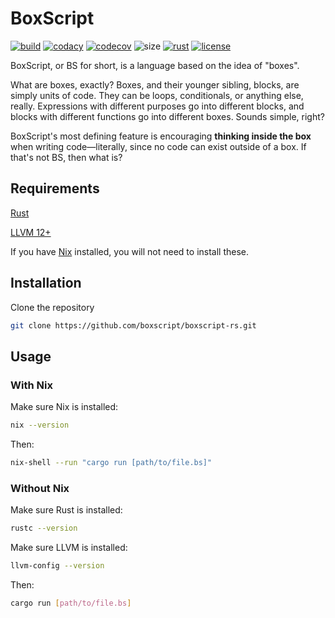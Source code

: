 # BoxScript

[![build](https://img.shields.io/github/workflow/status/boxscript/boxscript-rs/Rustup/main?style=for-the-badge)](https://github.com/boxscript/boxscript-rs/actions/workflows/rustup.yaml)
[![codacy](https://img.shields.io/codacy/grade/8b84e8126be94133be438ce24adff256?logo=Codacy&style=for-the-badge)](https://app.codacy.com/gh/boxscript/boxscript-rs)
[![codecov](https://img.shields.io/codecov/c/github/boxscript/boxscript-rs?logo=Codecov&style=for-the-badge&token=K9Yj1EvqFe)](https://codecov.io/gh/boxscript/boxscript-rs)
![size](https://img.shields.io/github/languages/code-size/boxscript/boxscript-rs?style=for-the-badge)
[![rust](https://img.shields.io/static/v1?label=Rust&message=1.53.0&color=red&logo=Rust&style=for-the-badge)](https://www.rust-lang.org)
[![license](https://img.shields.io/github/license/boxscript/boxscript-rs?style=for-the-badge)](https://github.com/boxscript/boxscript-rs/blob/main/LICENSE)

BoxScript, or BS for short, is a language based on the idea of "boxes".

What are boxes, exactly? Boxes, and their younger sibling, blocks, are simply units of code. They can be loops, conditionals, or anything else, really. Expressions with different purposes go into different blocks, and blocks with different functions go into different boxes. Sounds simple, right?

BoxScript's most defining feature is encouraging **thinking inside the box** when writing code—literally, since no code can exist outside of a box. If that's not BS, then what is?

## Requirements

[Rust](https://rustup.rs/)

[LLVM 12+](https://releases.llvm.org/download.html)

If you have [Nix](https://nixos.org/download.html) installed, you will not need to install these.

## Installation

Clone the repository

```sh
git clone https://github.com/boxscript/boxscript-rs.git
```

## Usage

### With Nix

Make sure Nix is installed:

```sh
nix --version
```

Then:

```sh
nix-shell --run "cargo run [path/to/file.bs]"
```

### Without Nix

Make sure Rust is installed:

```sh
rustc --version
```

Make sure LLVM is installed:

```sh
llvm-config --version
```

Then:

```sh
cargo run [path/to/file.bs]
```
